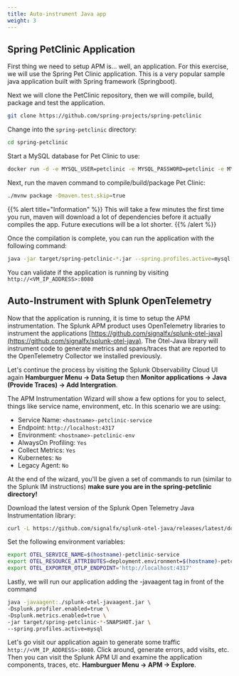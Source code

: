 ```yaml
---
title: Auto-instrument Java app
weight: 3
---
```


## Spring PetClinic Application

First thing we need to setup APM is... well, an application. For this exercise, we will use the Spring Pet Clinic application. This is a very popular sample java application built with Spring framework (Springboot).

Next we will clone the PetClinic repository, then we will compile, build, package and test the application.

```bash
git clone https://github.com/spring-projects/spring-petclinic
```

Change into the `spring-petclinic` directory:

```bash
cd spring-petclinic
```

Start a MySQL database for Pet Clinic to use:

```bash
docker run -d -e MYSQL_USER=petclinic -e MYSQL_PASSWORD=petclinic -e MYSQL_ROOT_PASSWORD=root -e MYSQL_DATABASE=petclinic -p 3306:3306 mysql:5.7.8
```

Next, run the maven command to compile/build/package Pet Clinic:

```bash
./mvnw package -Dmaven.test.skip=true
```

{{% alert title="Information" %}}
This will take a few minutes the first time you run, maven will download a lot of dependencies before it actually compiles the app. Future executions will be a lot shorter.
{{% /alert %}}

Once the compilation is complete, you can run the application with the following command:

```bash
java -jar target/spring-petclinic-*.jar --spring.profiles.active=mysql
```

You can validate if the application is running by visiting `http://<VM_IP_ADDRESS>:8080`

## Auto-Instrument with Splunk OpenTelemetry

Now that the application is running, it is time to setup the APM instrumentation. The Splunk APM product uses OpenTelemetry libraries to instrument the applications [https://github.com/signalfx/splunk-otel-java](https://github.com/signalfx/splunk-otel-java).
The Otel-Java library will instrument code to generate metrics and spans/traces that are reported to the OpenTelemetry Collector we installed previously.

Let's continue the process by visiting the Splunk Observability Cloud UI again **Hamburguer Menu → Data Setup** then **Monitor applications → Java (Provide Traces) → Add Intergration**.

The APM Instrumentation Wizard will show a few options for you to select, things like service name, environment, etc. In this scenario we are using:

- Service Name: `<hostname>-petclinic-service`
- Endpoint: `http://localhost:4317`
- Environment: `<hostname>-petclinic-env`
- AlwaysOn Profiling: `Yes`
- Collect Metrics: `Yes`
- Kubernetes: `No`
- Legacy Agent: `No`

At the end of the wizard, you'll be given a set of commands to run (similar to the Splunk IM instructions) **make sure you are in the spring-petclinic directory!**

Download the latest version of the Splunk Open Telemetry Java Instrumentation library:

```bash
curl -L https://github.com/signalfx/splunk-otel-java/releases/latest/download/splunk-otel-javaagent-all.jar -o splunk-otel-javaagent.jar
```

Set the following environment variables:

```bash
export OTEL_SERVICE_NAME=$(hostname)-petclinic-service
export OTEL_RESOURCE_ATTRIBUTES=deployment.environment=$(hostname)-petclinic-env,version=0.314
export OTEL_EXPORTER_OTLP_ENDPOINT='http://localhost:4317'
```

Lastly, we will run our application adding the -javaagent tag in front of the command

```bash
java -javaagent:./splunk-otel-javaagent.jar \
-Dsplunk.profiler.enabled=true \
-Dsplunk.metrics.enabled=true \
-jar target/spring-petclinic-*-SNAPSHOT.jar \
--spring.profiles.active=mysql
```

Let's go visit our application again to generate some traffic `http://<VM_IP_ADDRESS>:8080`. Click around, generate errors, add visits, etc. Then you can visit the Splunk APM UI and examine the application components, traces, etc. **Hamburguer Menu → APM → Explore**.

